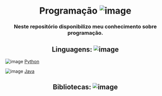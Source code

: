 # <h1 align = 'center'> Programação  ![image](https://github.com/Amandavannuccic/Programacao/assets/127263243/aaeec7ec-5f19-4909-b397-7953a7a205df)</h1>

<h3 align = 'center'>Neste repositório disponibilizo meu conhecimento sobre programação.</h3>

## <h2 align = 'center'> Linguagens: ![image](https://github.com/Amandavannuccic/Programacao/assets/127263243/cdc29ece-caa9-4b72-ac55-7fecc7c49105) </h2>

![image](https://github.com/Amandavannuccic/Programacao/assets/127263243/d5b2ccba-65b0-4449-afe2-5b95612a7aee) [Python](https://docs.python.org/pt-br/3/library/)

![image](https://github.com/Amandavannuccic/Programacao/assets/127263243/167b7afe-cf9a-41d8-9e58-f8ffc58319b6) [Java](https://docs.oracle.com/en/java/)


## <h2 align = 'center'> Bibliotecas: ![image](https://github.com/Amandavannuccic/Programacao/assets/127263243/ba7bf2d3-d7ac-4d2d-bf62-4be2efe4cac6) </h2>

